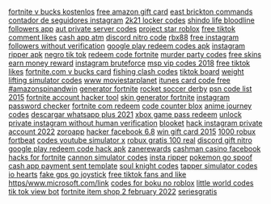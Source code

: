 <a href="https://lookerstudio.google.com/reporting/6e62aaec-1996-4c87-9d0e-f0203e37bb64/page/DjD">fortnite v bucks kostenlos</a>
<a href="https://lookerstudio.google.com/u/0/reporting/5f0331ae-785c-4b7e-8dbd-b38c7a69df5d/page/DjD">free amazon gift card</a>
<a href="https://lookerstudio.google.com/reporting/7e38dddb-4d8d-4463-87df-68484e0fb6db/page/DjD">east brickton commands</a>
<a href="https://lookerstudio.google.com/reporting/b1af5320-46ec-4210-bd45-ae5c8fe042f9/page/DjD">contador de seguidores instagram</a>
<a href="https://lookerstudio.google.com/reporting/8ca46962-f304-4aa5-8f23-30b48017e304/page/DjD">2k21 locker codes</a>
<a href="https://lookerstudio.google.com/reporting/8c3a39b9-b403-4199-aa41-33c16eb37ac5/page/DjD">shindo life bloodline</a>
<a href="https://lookerstudio.google.com/reporting/f87e85f9-562a-4eee-82b2-2f93d4e2e2ef/page/DjD">followers app</a>
<a href="https://lookerstudio.google.com/reporting/292d2413-1321-4a3c-b08e-5a61c4ea14fe/page/DjD">aut private server codes</a>
<a href="https://lookerstudio.google.com/reporting/a09ae347-2f09-4288-a1ae-d46d9dcf6668/page/DjD">project star roblox</a>
<a href="https://lookerstudio.google.com/reporting/2724b070-d51b-4ffa-82ce-6d94b5e641e1/page/DjD">free tiktok comment likes</a>
<a href="https://lookerstudio.google.com/reporting/0f530a5a-1483-4c28-bb15-45c2d84fa232/page/GpfAD">cash app atm</a>
<a href="https://lookerstudio.google.com/reporting/43fed6fe-b61e-4a82-9fc9-1e33655e982c/page/HAqDD">discord nitro code</a>
<a href="https://lookerstudio.google.com/reporting/23e8ba1b-6662-4c2b-b939-1327c64edd3a/page/DjD">rbx88</a>
<a href="https://lookerstudio.google.com/reporting/715621a8-4c0d-40ef-bceb-71d5c62064b4/page/DjD">free instagram followers without verification</a>
<a href="https://lookerstudio.google.com/reporting/4c12842f-686a-446d-a7ec-c8bc2cc0c9d5/page/DjD">google play redeem codes apk</a>
<a href="https://lookerstudio.google.com/reporting/59a305c9-e9e1-48f0-a630-8e37fb098594/page/DjD">instagram ripper apk</a>
<a href="https://lookerstudio.google.com/reporting/fb11b3bd-cb41-40ed-b212-3a05fe9f5b76/page/DjD">negro tik tok</a>
<a href="https://lookerstudio.google.com/reporting/ff1fffab-101b-48db-a432-fffad3c4d83b/page/n7fDD">redeem code fortnite</a>
<a href="https://lookerstudio.google.com/reporting/947e9ed8-305e-4ddc-83f0-af7307f542c5/page/DjD">murder party codes</a>
<a href="https://lookerstudio.google.com/reporting/6e741d94-096b-49ab-99c8-5e36659aaf94/page/DjD">free skins</a>
<a href="https://lookerstudio.google.com/reporting/a3584b02-c015-4c6e-9e03-2a37be7aa995/page/DjD">earn money reward</a>
<a href="https://lookerstudio.google.com/reporting/5396e503-1c17-4b6f-8f00-cdd824c266f6/page/DjD">instagram bruteforce</a>
<a href="https://lookerstudio.google.com/reporting/3b5c08ee-a306-4b77-9507-4086546330c8/page/DjD">msp vip codes 2018</a>
<a href="https://lookerstudio.google.com/reporting/5d8b013a-9368-4bc1-a3e6-ec0e6484ca3f/page/OD2AD">free tiktok likes</a>
<a href="https://lookerstudio.google.com/reporting/114e9cf2-f183-405d-801b-bbc0768348d4/page/DjD">fortnite.com v bucks card</a>
<a href="https://lookerstudio.google.com/reporting/9a0f6025-f3a9-4679-b436-520531efb2f1/page/DjD">fishing clash codes</a>
<a href="https://lookerstudio.google.com/reporting/c86e2718-4145-4a0f-a2db-f7d6cd657853/page/OD2AD">tiktok board</a>
<a href="https://lookerstudio.google.com/reporting/567bc0a8-178f-4a66-88cf-e608a280c82d/page/DjD">weight lifting simulator codes</a>
<a href="https://lookerstudio.google.com/reporting/1b24a21a-8dec-494b-8fd2-11221356f0c0?s=s33T9K0q0Ks">www moviestarplanet</a>
<a href="https://lookerstudio.google.com/reporting/f2a7d3c6-3247-45fa-8d7c-2c8569b5cb90/page/DjD">itunes card code free</a>
<a href="https://lookerstudio.google.com/reporting/bf5590a6-074a-4779-9895-2bcbda852cbf/page/DjD">#amazonspinandwin</a>
<a href="https://lookerstudio.google.com/reporting/66ff6e25-2129-47ee-b616-64b4c0e2dcbc/page/PqpDD">generator fortnite</a>
<a href="https://lookerstudio.google.com/s/mpLo8pFfAfU">rocket soccer derby</a>
<a href="https://lookerstudio.google.com/reporting/7d3fb7f7-5f37-470d-9d1c-ec5a0f5d1563/page/DjD">psn code list 2015</a>
<a href="https://lookerstudio.google.com/reporting/9c24db46-f1ae-4e3c-89af-7583a20be55d/page/DjD">fortnite account hacker tool</a>
<a href="https://lookerstudio.google.com/u/0/reporting/db4e70e5-6508-49c1-915d-05a10e9aa343/page/DjD">skin generator fortnite</a>
<a href="https://lookerstudio.google.com/reporting/62038907-9abe-4686-b655-287b1cd53c3e/page/DjD">instagram password checker</a>
<a href="https://lookerstudio.google.com/u/0/reporting/7a74767f-42d4-4464-90f0-efa86dd2186b/page/DjD">fortnite com redeem</a>
<a href="https://lookerstudio.google.com/reporting/7408e1d1-23db-43a4-aabb-121836d6ad0a/page/DjD">code counter blox</a>
<a href="https://lookerstudio.google.com/reporting/1ba818e9-2835-4a18-a3f3-4905bdd5e488?s=ibM-r3DKO4Y">anime journey codes</a>
<a href="https://lookerstudio.google.com/reporting/acfd3172-c7ac-4f26-af43-1174ef45f486/page/DjD">descargar whatsapp plus 2021</a>
<a href="https://lookerstudio.google.com/reporting/4e93605a-feee-4a4c-bc8b-8836ec42b85c/page/DjD">xbox game pass redeem</a>
<a href="https://lookerstudio.google.com/reporting/bd675044-43e4-45c9-9a27-8af5575b648f/page/DjD">unlock private instagram without human verification</a>
<a href="https://lookerstudio.google.com/reporting/7ad7ab38-205b-46b1-adaf-cc991cc5d172/page/WIgDD">blooket</a>
<a href="https://lookerstudio.google.com/reporting/acbce06c-5d90-49f0-a874-8cf40f905a0f/page/DjD">hack instagram private account 2022</a>
<a href="https://lookerstudio.google.com/reporting/83b86871-2547-49bf-a0f6-ee708fdde1f8/page/DjD">zoroapp</a>
<a href="https://lookerstudio.google.com/reporting/d95f0ac1-86bb-4ed6-9c90-d94171a91bb7/page/DjD">hacker facebook 6.8</a>
<a href="https://lookerstudio.google.com/reporting/921c7b42-a46f-44da-95bc-dcc6ae0e5a45/page/DjD">win gift card 2015</a>
<a href="https://lookerstudio.google.com/reporting/aae99da9-c1b0-4776-a3be-6d23b9b489db/page/DjD">1000 robux</a>
<a href="https://lookerstudio.google.com/reporting/7363aeb8-f2a8-4164-8d77-940b2ab6e99a/page/DjD">fortbeat</a>
<a href="https://lookerstudio.google.com/reporting/25907c36-2410-4085-8109-12ce98624c6f/page/DjD">codes youtube simulator x</a>
<a href="https://lookerstudio.google.com/reporting/e544e1b7-0674-43d7-8e4a-1bb3e37fe676/page/DjD">robux gratis 100 real</a>
<a href="https://lookerstudio.google.com/s/klom0wlAICg">discord gift nitro</a>
<a href="https://lookerstudio.google.com/reporting/d261168c-5b9b-4330-9480-b0bdae53a50a/page/DjD">google play redeem code hack apk</a>
<a href="https://lookerstudio.google.com/reporting/2c141ace-bd29-4a30-91b0-11939ed8b9b8?s=opXr8eD_i1w">zanerewards</a>
<a href="https://lookerstudio.google.com/reporting/464f4f03-23db-4b25-baf1-2f7188dd29fb/page/DjD">cashman casino facebook</a>
<a href="https://lookerstudio.google.com/reporting/4021c9a9-0180-426f-b8d3-e904d5f9154f/page/DjD">hacks for fortnite</a>
<a href="https://lookerstudio.google.com/reporting/4d93d188-1fca-47b8-83ee-bb9cde81af97/page/DjD">cannon simulator codes</a>
<a href="https://lookerstudio.google.com/reporting/2751d477-8277-4525-9af8-9b93ad06b53f/page/DjD">insta ripper</a>
<a href="https://lookerstudio.google.com/reporting/09963993-02e9-432f-a2db-757e74025522?s=sFzzmd6YRKk">pokemon go spoof</a>
<a href="https://lookerstudio.google.com/reporting/6c4d4a98-0508-421c-affc-7e90d936594b/page/DjD">cash app payment sent template</a>
<a href="https://lookerstudio.google.com/reporting/1676fab3-1887-40de-ae1a-ab2d1f739caf/page/DjD">soul knight codes</a>
<a href="https://lookerstudio.google.com/reporting/80d89b17-2a73-4701-bfee-9c81bd483732/page/DjD">tapper simulator codes</a>
<a href="https://lookerstudio.google.com/s/o5L0x8oLDd0">io hearts</a>
<a href="https://lookerstudio.google.com/s/heWr1hcBYQU">fake gps go joystick</a>
<a href="https://lookerstudio.google.com/s/mQUj57n_wrA">free tiktok fans and like</a>
<a href="https://lookerstudio.google.com/reporting/0560717c-24fa-4429-a55e-fe15580dc413/page/DjD">https/www.microsoft.com/link</a>
<a href="https://lookerstudio.google.com/reporting/6b6e9723-6cef-441f-a0c5-d7f43af4c3b2/page/DjD">codes for boku no roblox</a>
<a href="https://lookerstudio.google.com/reporting/db3aadb6-1544-468d-9cca-7538872bd2b2/page/DjD">little world codes</a>
<a href="https://lookerstudio.google.com/reporting/de010f3a-125e-4b5e-a7f9-c936427f3e23/page/DjD">tik tok view bot</a>
<a href="https://lookerstudio.google.com/reporting/25b74f15-498a-4d7d-91f4-65dd9f8639fb/page/DjD">fortnite item shop 2 february 2022</a>
<a href="https://lookerstudio.google.com/reporting/7c8b92aa-ab6c-4d4f-b69b-75f3df77a89b/page/DjD">seriesgratis</a>
